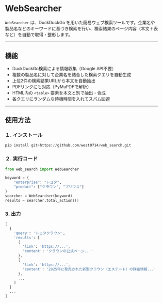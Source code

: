 # WebSearcher

`WebSearcher` は、DuckDuckGo を用いた簡易ウェブ検索ツールです。企業名や製品名などのキーワードに基づき検索を行い、検索結果のページ内容（本文＋表など）を自動で取得・整形します。

---

## 機能

- DuckDuckGo検索による情報収集（Google API不要）
- 複数の製品名に対して企業名を結合した検索クエリを自動生成
- 上位2件の検索結果URLから本文を自動抽出
- PDFリンクにも対応（PyMuPDFで解析）
- HTML内の `<table>` 要素を本文と別で抽出・合成
- 各クエリにランダムな待機時間を入れてスパム回避

---

## 使用方法
### １. インストール
```python
pip install git+https://github.com/west0714/web_search.git
```

### ２. 実行コード
```python
from web_search import WebSearcher

keyword = {
    "enterprise": "トヨタ",
    "product": ["クラウン", "プリウス"]
}
searcher = WebSearcher(keyword)
results = searcher.total_actions()
```
### 3. 出力
```python
[
  {
    'query': 'トヨタクラウン',
    'results': [
      {
        'link': 'https://...',
        'content': 'クラウンの公式ページ...'
      },
      {
        'link': 'https://...',
        'content': '2025年に発売された新型クラウン（エステート）の詳細情報...'
      },
      ...
    ]
  }
  ...
]
```
